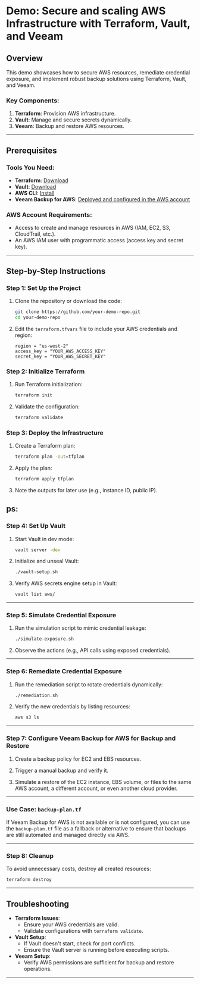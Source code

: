 
# Demo: Secure and scaling AWS Infrastructure with Terraform, Vault, and Veeam

## Overview
This demo showcases how to secure AWS resources, remediate credential exposure, and implement robust backup solutions using Terraform, Vault, and Veeam.

### Key Components:
1. **Terraform**: Provision AWS infrastructure.
2. **Vault**: Manage and secure secrets dynamically.
3. **Veeam**: Backup and restore AWS resources.

---

## Prerequisites

### Tools You Need:
- **Terraform**: [Download](https://www.terraform.io/downloads)
- **Vault**: [Download](https://www.vaultproject.io/downloads)
- **AWS CLI**: [Install](https://aws.amazon.com/cli/)
- **Veeam Backup for AWS**: [Deployed and configured in the AWS account](https://helpcenter.veeam.com/docs/vbaws/guide/deployment.htm)

### AWS Account Requirements:
- Access to create and manage resources in AWS (IAM, EC2, S3, CloudTrail, etc.).
- An AWS IAM user with programmatic access (access key and secret key).

---

## Step-by-Step Instructions

### Step 1: Set Up the Project
1. Clone the repository or download the code:
   ```bash
   git clone https://github.com/your-demo-repo.git
   cd your-demo-repo
   ```

2. Edit the `terraform.tfvars` file to include your AWS credentials and region:
   ```plaintext
   region = "us-west-2"
   access_key = "YOUR_AWS_ACCESS_KEY"
   secret_key = "YOUR_AWS_SECRET_KEY"
   ```

### Step 2: Initialize Terraform
1. Run Terraform initialization:
   ```bash
   terraform init
   ```

2. Validate the configuration:
   ```bash
   terraform validate
   ```

### Step 3: Deploy the Infrastructure
1. Create a Terraform plan:
   ```bash
   terraform plan -out=tfplan
   ```

2. Apply the plan:
   ```bash
   terraform apply tfplan
   ```

3. Note the outputs for later use (e.g., instance ID, public IP).

ps:
---

### Step 4: Set Up Vault
1. Start Vault in dev mode:
   ```bash
   vault server -dev
   ```

2. Initialize and unseal Vault:
   ```bash
   ./vault-setup.sh
   ```

3. Verify AWS secrets engine setup in Vault:
   ```bash
   vault list aws/
   ```

---

### Step 5: Simulate Credential Exposure
1. Run the simulation script to mimic credential leakage:
   ```bash
   ./simulate-exposure.sh
   ```
2. Observe the actions (e.g., API calls using exposed credentials).

---

### Step 6: Remediate Credential Exposure
1. Run the remediation script to rotate credentials dynamically:
   ```bash
   ./remediation.sh
   ```
2. Verify the new credentials by listing resources:
   ```bash
   aws s3 ls
   ```

---

### Step 7: Configure Veeam Backup for AWS for Backup and Restore
1. Create a backup policy for EC2 and EBS resources.

2. Trigger a manual backup and verify it.

3. Simulate a restore of the EC2 instance, EBS volume, or files to the same AWS account, a different account, or even another cloud provider.

---

### Use Case: `backup-plan.tf`
If Veeam Backup for AWS is not available or is not configured, you can use the `backup-plan.tf` file as a fallback or alternative to ensure that backups are still automated and managed directly via AWS.

---
### Step 8: Cleanup
To avoid unnecessary costs, destroy all created resources:
```bash
terraform destroy
```

---

## Troubleshooting
- **Terraform Issues**:
  - Ensure your AWS credentials are valid.
  - Validate configurations with `terraform validate`.
- **Vault Setup**:
  - If Vault doesn't start, check for port conflicts.
  - Ensure the Vault server is running before executing scripts.
- **Veeam Setup**:
  - Verify AWS permissions are sufficient for backup and restore operations.

---
